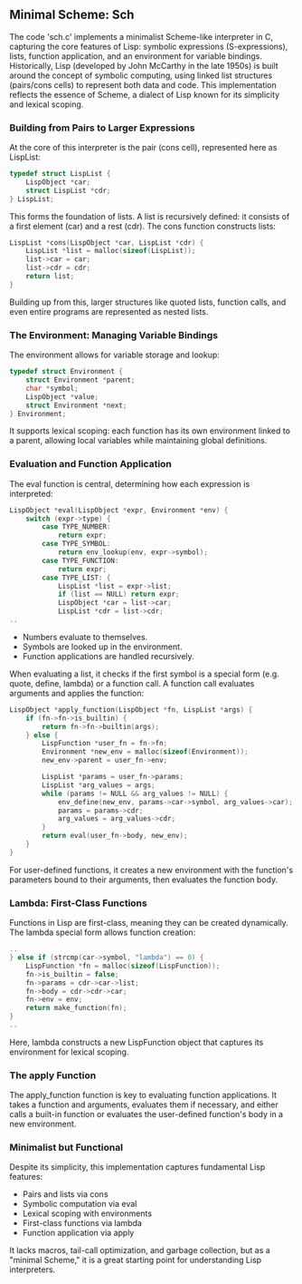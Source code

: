 
## Minimal Scheme: Sch

The code 'sch.c' implements a minimalist Scheme-like interpreter in C, capturing
the core features of Lisp: symbolic expressions (S-expressions), lists, function
application, and an environment for variable bindings. Historically, Lisp (developed
by John McCarthy in the late 1950s) is built around the concept of symbolic computing,
using linked list structures (pairs/cons cells) to represent both data and code.
This implementation reflects the essence of Scheme, a dialect of Lisp known for its
simplicity and lexical scoping.


### Building from Pairs to Larger Expressions

At the core of this interpreter is the pair (cons cell), represented here as LispList:

```c
typedef struct LispList {
    LispObject *car;
    struct LispList *cdr;
} LispList;
```

This forms the foundation of lists. A list is recursively defined: it consists of a
first element (car) and a rest (cdr). The cons function constructs lists:

```c
LispList *cons(LispObject *car, LispList *cdr) {
    LispList *list = malloc(sizeof(LispList));
    list->car = car;
    list->cdr = cdr;
    return list;
}
```

Building up from this, larger structures like quoted lists, function calls, and even
entire programs are represented as nested lists.


### The Environment: Managing Variable Bindings

The environment allows for variable storage and lookup:

```c
typedef struct Environment {
    struct Environment *parent;
    char *symbol;
    LispObject *value;
    struct Environment *next;
} Environment;
```

It supports lexical scoping: each function has its own environment linked to a parent,
allowing local variables while maintaining global definitions.


### Evaluation and Function Application

The eval function is central, determining how each expression is interpreted:

```c
LispObject *eval(LispObject *expr, Environment *env) {
    switch (expr->type) {
        case TYPE_NUMBER:
            return expr;
        case TYPE_SYMBOL:
            return env_lookup(env, expr->symbol);
        case TYPE_FUNCTION:
            return expr;
        case TYPE_LIST: {
            LispList *list = expr->list;
            if (list == NULL) return expr;
            LispObject *car = list->car;
            LispList *cdr = list->cdr;
..
```
- Numbers evaluate to themselves.
- Symbols are looked up in the environment.
- Function applications are handled recursively.

When evaluating a list, it checks if the first symbol is a special form (e.g. 
quote, define, lambda) or a function call. A function call evaluates arguments
and applies the function:

```c
LispObject *apply_function(LispObject *fn, LispList *args) {
    if (fn->fn->is_builtin) {
        return fn->fn->builtin(args);
    } else {
        LispFunction *user_fn = fn->fn;
        Environment *new_env = malloc(sizeof(Environment));
        new_env->parent = user_fn->env;

        LispList *params = user_fn->params;
        LispList *arg_values = args;
        while (params != NULL && arg_values != NULL) {
            env_define(new_env, params->car->symbol, arg_values->car);
            params = params->cdr;
            arg_values = arg_values->cdr;
        }
        return eval(user_fn->body, new_env);
    }
}
```

For user-defined functions, it creates a new environment with the function's
parameters bound to their arguments, then evaluates the function body.


### Lambda: First-Class Functions

Functions in Lisp are first-class, meaning they can be created dynamically.
The lambda special form allows function creation:

```c
..
} else if (strcmp(car->symbol, "lambda") == 0) {
    LispFunction *fn = malloc(sizeof(LispFunction));
    fn->is_builtin = false;
    fn->params = cdr->car->list;
    fn->body = cdr->cdr->car;
    fn->env = env;
    return make_function(fn);
}
..
```

Here, lambda constructs a new LispFunction object that captures its environment
for lexical scoping.


### The apply Function

The apply_function function is key to evaluating function applications. It takes
a function and arguments, evaluates them if necessary, and either calls a built-in
function or evaluates the user-defined function's body in a new environment.


### Minimalist but Functional

Despite its simplicity, this implementation captures fundamental Lisp features:
- Pairs and lists via cons
- Symbolic computation via eval
- Lexical scoping with environments
- First-class functions via lambda
- Function application via apply

It lacks macros, tail-call optimization, and garbage collection, but as a "minimal Scheme,"
it is a great starting point for understanding Lisp interpreters.
